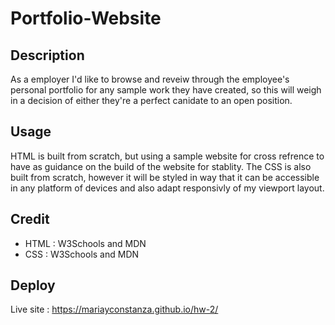 # Portfolio-Website

## Description

As a employer I'd like to browse and reveiw through the employee's personal portfolio for any sample work they have created, so this will weigh in a decision of either they're a perfect canidate to an open position.

## Usage

HTML is built from scratch, but using a sample website for cross refrence to have as guidance on the build of the website for stablity. The CSS is also built from scratch, however it will be styled in way that it can be accessible in any platform of devices and also adapt responsivly of my viewport layout.

## Credit
- HTML : W3Schools and MDN
- CSS : W3Schools and MDN

## Deploy
Live site : https://mariayconstanza.github.io/hw-2/
